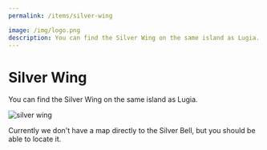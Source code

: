 ```yaml
---
permalink: /items/silver-wing

image: /img/logo.png
description: You can find the Silver Wing on the same island as Lugia.
---
```


# Silver Wing

You can find the Silver Wing on the same island as Lugia.

![silver wing](/img/map/seafoam-islands.png)

Currently we don't have a map directly to the Silver Bell, but you should be
able to locate it.
